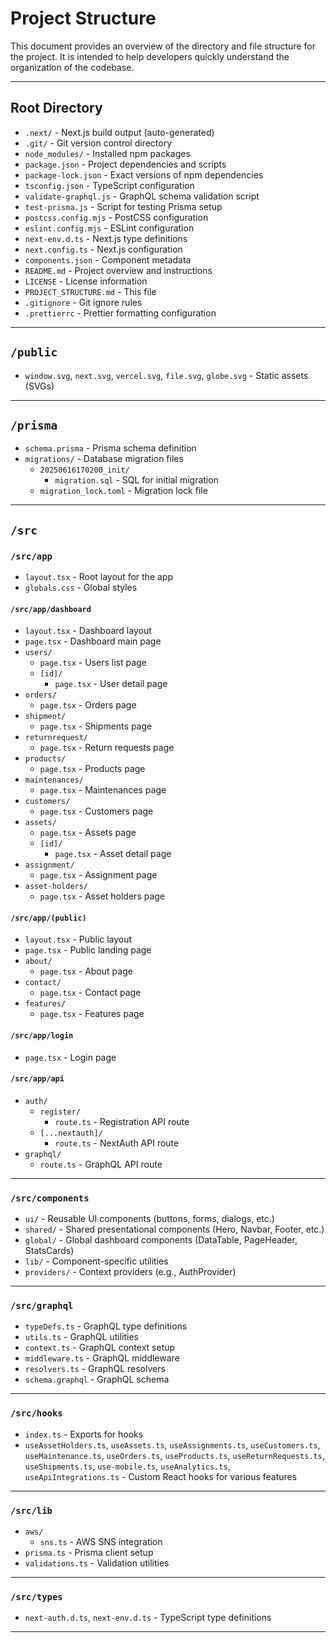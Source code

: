 # Project Structure

This document provides an overview of the directory and file structure for the project. It is intended to help developers quickly understand the organization of the codebase.

---

## Root Directory

- `.next/` - Next.js build output (auto-generated)
- `.git/` - Git version control directory
- `node_modules/` - Installed npm packages
- `package.json` - Project dependencies and scripts
- `package-lock.json` - Exact versions of npm dependencies
- `tsconfig.json` - TypeScript configuration
- `validate-graphql.js` - GraphQL schema validation script
- `test-prisma.js` - Script for testing Prisma setup
- `postcss.config.mjs` - PostCSS configuration
- `eslint.config.mjs` - ESLint configuration
- `next-env.d.ts` - Next.js type definitions
- `next.config.ts` - Next.js configuration
- `components.json` - Component metadata
- `README.md` - Project overview and instructions
- `LICENSE` - License information
- `PROJECT_STRUCTURE.md` - This file
- `.gitignore` - Git ignore rules
- `.prettierrc` - Prettier formatting configuration

---

## `/public`

- `window.svg`, `next.svg`, `vercel.svg`, `file.svg`, `globe.svg` - Static assets (SVGs)

---

## `/prisma`

- `schema.prisma` - Prisma schema definition
- `migrations/` - Database migration files
  - `20250616170200_init/`
    - `migration.sql` - SQL for initial migration
  - `migration_lock.toml` - Migration lock file

---

## `/src`

### `/src/app`

- `layout.tsx` - Root layout for the app
- `globals.css` - Global styles

#### `/src/app/dashboard`

- `layout.tsx` - Dashboard layout
- `page.tsx` - Dashboard main page
- `users/`
  - `page.tsx` - Users list page
  - `[id]/`
    - `page.tsx` - User detail page
- `orders/`
  - `page.tsx` - Orders page
- `shipment/`
  - `page.tsx` - Shipments page
- `returnrequest/`
  - `page.tsx` - Return requests page
- `products/`
  - `page.tsx` - Products page
- `maintenances/`
  - `page.tsx` - Maintenances page
- `customers/`
  - `page.tsx` - Customers page
- `assets/`
  - `page.tsx` - Assets page
  - `[id]/`
    - `page.tsx` - Asset detail page
- `assignment/`
  - `page.tsx` - Assignment page
- `asset-holders/`
  - `page.tsx` - Asset holders page

#### `/src/app/(public)`

- `layout.tsx` - Public layout
- `page.tsx` - Public landing page
- `about/`
  - `page.tsx` - About page
- `contact/`
  - `page.tsx` - Contact page
- `features/`
  - `page.tsx` - Features page

#### `/src/app/login`

- `page.tsx` - Login page

#### `/src/app/api`

- `auth/`
  - `register/`
    - `route.ts` - Registration API route
  - `[...nextauth]/`
    - `route.ts` - NextAuth API route
- `graphql/`
  - `route.ts` - GraphQL API route

---

### `/src/components`

- `ui/` - Reusable UI components (buttons, forms, dialogs, etc.)
- `shared/` - Shared presentational components (Hero, Navbar, Footer, etc.)
- `global/` - Global dashboard components (DataTable, PageHeader, StatsCards)
- `lib/` - Component-specific utilities
- `providers/` - Context providers (e.g., AuthProvider)

---

### `/src/graphql`

- `typeDefs.ts` - GraphQL type definitions
- `utils.ts` - GraphQL utilities
- `context.ts` - GraphQL context setup
- `middleware.ts` - GraphQL middleware
- `resolvers.ts` - GraphQL resolvers
- `schema.graphql` - GraphQL schema

---

### `/src/hooks`

- `index.ts` - Exports for hooks
- `useAssetHolders.ts`, `useAssets.ts`, `useAssignments.ts`, `useCustomers.ts`, `useMaintenance.ts`, `useOrders.ts`, `useProducts.ts`, `useReturnRequests.ts`, `useShipments.ts`, `use-mobile.ts`, `useAnalytics.ts`, `useApiIntegrations.ts` - Custom React hooks for various features

---

### `/src/lib`

- `aws/`
  - `sns.ts` - AWS SNS integration
- `prisma.ts` - Prisma client setup
- `validations.ts` - Validation utilities

---

### `/src/types`

- `next-auth.d.ts`, `next-env.d.ts` - TypeScript type definitions

---
